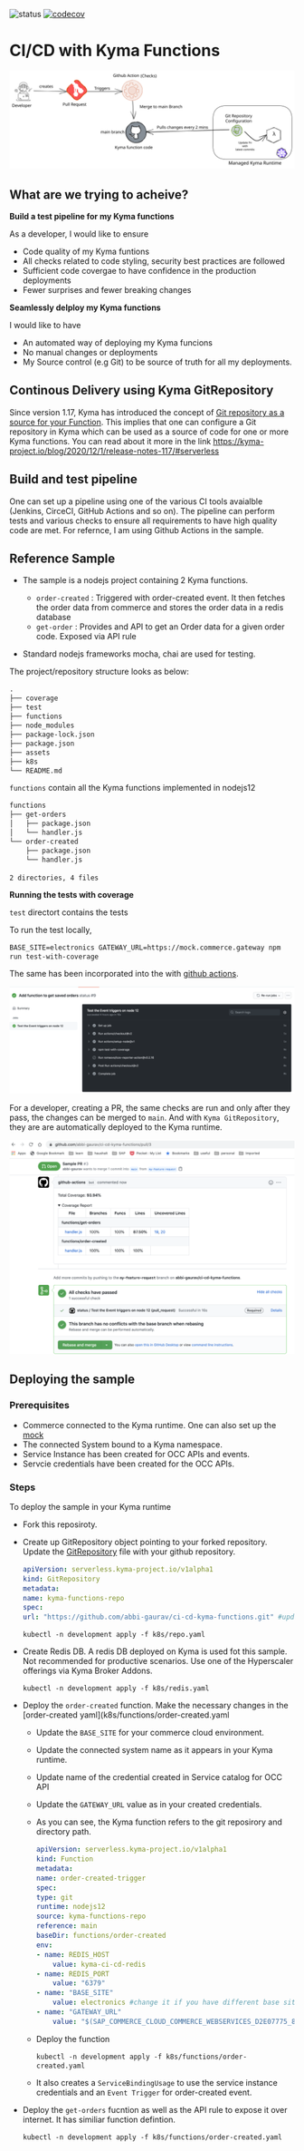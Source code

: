 ![status](https://github.com/SAP-samples/btp-kyma-runtime-ci-cd/workflows/build-and-test-functions/badge.svg?branch=main)
[![codecov](https://codecov.io/gh/btp-kyma-runtime-ci-cd/ci-cd-kyma/branch/main/graph/badge.svg?token=6C76S6XFKI)](https://codecov.io/gh/abbi-gaurav/ci-cd-kyma)

# CI/CD with Kyma Functions

![flow](assets/kyma-ci-cd-functions.svg)

## What are we trying to acheive?

**Build a test pipeline for my Kyma functions**

As a developer, I would like to ensure

- Code quality of my Kyma funtions
- All checks related to code styling, security best practices are followed
- Sufficient code covergae to have confidence in the production deployments
- Fewer surprises and fewer breaking changes

**Seamlessly delploy my Kyma functions**

I would like to have

- An automated way of deploying my Kyma funcions
- No manual changes or deployments
- My Source control (e.g Git) to be source of truth for all my deployments.

## Continous Delivery using Kyma GitRepository

Since version 1.17, Kyma has introduced the concept of [Git repository as a source for your Function](https://kyma-project.io/blog/2020/12/1/release-notes-117/#serverless). This implies that one can configure a Git repository in Kyma which can be used as a source of code for one or more Kyma functions. You can read about it more in the link <https://kyma-project.io/blog/2020/12/1/release-notes-117/#serverless>

## Build and test pipeline

One can set up a pipeline using one of the various CI tools avaialble (Jenkins, CirceCI, GitHub Actions and so on). The pipeline can perform tests and various checks to ensure all requirements to have high quality code are met. For refernce, I am using Github Actions in the sample.

## Reference Sample

- The sample is a nodejs project containing 2 Kyma functions.
  
  - `order-created` : Triggered with order-created event. It then fetches the order data from commerce and stores the order data in a redis database
  - `get-order` : Provides and API to get an Order data for a given order code. Exposed via API rule

- Standard nodejs frameworks mocha, chai are used for testing.

The project/repository structure looks as below:

```shell
.
├── coverage
├── test
├── functions
├── node_modules
├── package-lock.json
├── package.json
├── assets
├── k8s
└── README.md
```

`functions` contain all the Kyma functions implemented in nodejs12

```shell
functions
├── get-orders
│   ├── package.json
│   └── handler.js
└── order-created
    ├── package.json
    └── handler.js

2 directories, 4 files
```

**Running the tests with coverage**

`test` directort contains the tests

To run the test locally,

```shell
BASE_SITE=electronics GATEWAY_URL=https://mock.commerce.gateway npm run test-with-coverage
```

The same has been incorporated into the  with [github actions](.github/workflows/main.yml).

![github-action-run](assets/github-action-run.png)

For a developer, creating a PR, the same checks are run and only after they pass, the changes can be merged to `main`. And with `Kyma GitRepository`, they are are automatically deployed to the Kyma runtime.

![pr-checks](assets/pr-checks.png)

## Deploying the sample

### Prerequisites

- Commerce connected to the Kyma runtime. One can also set up the [mock](https://blogs.sap.com/2020/06/17/sap-cloud-platform-extension-factory-kyma-runtime-mock-applications/)
- The connected System bound to a Kyma namespace.
- Service Instance has been created for OCC APIs and events.
- Servcie credentials have been created for the OCC APIs.

### Steps

To deploy the sample in your Kyma runtime

- Fork this reposiroty.
- Create up GitRepository object pointing to your forked repository. Update the [GitRepository](k8s/repo.yaml) file with your github repository.

    ```yaml
    apiVersion: serverless.kyma-project.io/v1alpha1
    kind: GitRepository
    metadata:
    name: kyma-functions-repo
    spec:
    url: "https://github.com/abbi-gaurav/ci-cd-kyma-functions.git" #update the repo
    ```

    ```shell
    kubectl -n development apply -f k8s/repo.yaml
    ```

- Create Redis DB. A redis DB deployed on Kyma is used fot this sample. Not recommended for productive scenarios. Use one of the Hyperscaler offerings via Kyma Broker Addons.

    ```shell
    kubectl -n development apply -f k8s/redis.yaml
    ```

- Deploy the `order-created` function. Make the necessary changes in the [order-created yaml](k8s/functions/order-created.yaml
  - Update the `BASE_SITE` for your commerce cloud environment.
  - Update the connected system name as it appears in your Kyma runtime.
  - Update name of the credential created in Service catalog for OCC API
  - Update the `GATEWAY_URL` value as in your created credentials.

  - As you can see, the Kyma function refers to the git reposirory and directory path.

    ```yaml
    apiVersion: serverless.kyma-project.io/v1alpha1
    kind: Function
    metadata:
    name: order-created-trigger
    spec:
    type: git
    runtime: nodejs12
    source: kyma-functions-repo
    reference: main
    baseDir: functions/order-created
    env:
    - name: REDIS_HOST
        value: kyma-ci-cd-redis
    - name: REDIS_PORT
        value: "6379"
    - name: "BASE_SITE"
        value: electronics #change it if you have different base site
    - name: "GATEWAY_URL"
        value: "$(SAP_COMMERCE_CLOUD_COMMERCE_WEBSERVICES_D2E07775_87FA_43B5_923D_189459F0C934_GATEWAY_URL)" #update the name as in your created credential
    ```

  - Deploy the function

    ```shell
    kubectl -n development apply -f k8s/functions/order-created.yaml
    ```
  
  - It also creates a `ServiceBindingUsage` to use the service instance credentials and an `Event Trigger` for order-created event.

- Deploy the `get-orders` fucntion as well as the API rule to expose it over internet. It has similiar function defintion.

    ```shell
    kubectl -n development apply -f k8s/functions/order-created.yaml
    ```
